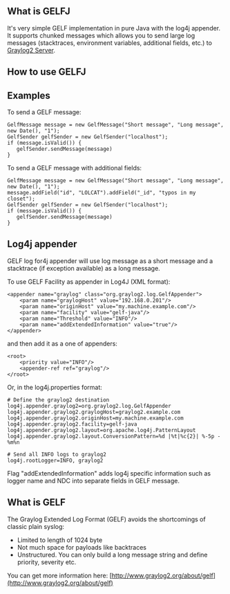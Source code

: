 What is GELFJ
------------

It's very simple GELF implementation in pure Java with the log4j appender. It supports chunked messages which allows you to send large log messages (stacktraces, environment variables, additional fields, etc.) to [Graylog2 Server](http://www.graylog2.org/).

How to use GELFJ
----------------

Examples
--------

To send a GELF message:
   
    GelfMessage message = new GelfMessage("Short message", "Long message", new Date(), "1");
    GelfSender gelfSender = new GelfSender("localhost");
    if (message.isValid()) {
       gelfSender.sendMessage(message)
    }

To send a GELF message with additional fields:
   
    GelfMessage message = new GelfMessage("Short message", "Long message", new Date(), "1");
    message.addField("id", "LOLCAT").addField("_id", "typos in my closet");
    GelfSender gelfSender = new GelfSender("localhost");
    if (message.isValid()) {
       gelfSender.sendMessage(message)
    }

Log4j appender
--------------

GELF log for4j appender will use log message as a short message and a stacktrace (if exception available) as a long message.

To use GELF Facility as appender in Log4J (XML format):

    <appender name="graylog" class="org.graylog2.log.GelfAppender">
        <param name="graylogHost" value="192.168.0.201"/>
        <param name="originHost" value="my.machine.example.com"/>
        <param name="facility" value="gelf-java"/>
        <param name="Threshold" value="INFO"/>
        <param name="addExtendedInformation" value="true"/>
    </appender>

and then add it as a one of appenders:

    <root>
        <priority value="INFO"/>
        <appender-ref ref="graylog"/>
    </root>

Or, in the log4j.properties format:

    # Define the graylog2 destination
    log4j.appender.graylog2=org.graylog2.log.GelfAppender
    log4j.appender.graylog2.graylogHost=graylog2.example.com
    log4j.appender.graylog2.originHost=my.machine.example.com
    log4j.appender.graylog2.facility=gelf-java
    log4j.appender.graylog2.layout=org.apache.log4j.PatternLayout
    log4j.appender.graylog2.layout.ConversionPattern=%d |%t|%c{2}| %-5p - %m%n

    # Send all INFO logs to graylog2
    log4j.rootLogger=INFO, graylog2

Flag "addExtendedInformation" adds log4j specific information such as logger name and NDC into separate fields in GELF message. 

  
What is GELF
------------

The Graylog Extended Log Format (GELF) avoids the shortcomings of classic plain syslog:

- Limited to length of 1024 byte
- Not much space for payloads like backtraces
- Unstructured. You can only build a long message string and define priority, severity etc.

You can get more information here: [http://www.graylog2.org/about/gelf](http://www.graylog2.org/about/gelf)
